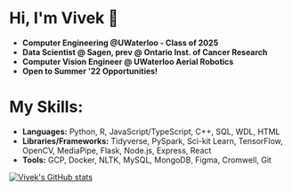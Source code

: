 # Hi, I'm Vivek 👋

* **Computer Engineering @UWaterloo - Class of 2025**
* **Data Scientist @ Sagen, prev @ Ontario Inst. of Cancer Research**
* **Computer Vision Engineer @ UWaterloo Aerial Robotics**
* **Open to Summer '22 Opportunities!**

# My Skills:
* **Languages:**  Python, R, JavaScript/TypeScript, C++, SQL, WDL, HTML
* **Libraries/Frameworks:** Tidyverse, PySpark, Sci-kit Learn, TensorFlow, OpenCV, MediaPipe, Flask, Node.js, Express, React
* **Tools:** GCP, Docker, NLTK, MySQL, MongoDB, Figma, Cromwell, Git

[![Vivek's GitHub stats](https://github-readme-stats.vercel.app/api?username=valamuri2020&count_private=true&theme=tokyonight)](https://github.com/anuraghazra/github-readme-stats)
<!-- 
[![Top Langs](https://github-readme-stats.vercel.app/api/top-langs/?username=valamuri2020&layout=compact&theme=tokyonight&hide=jupyter%20notebook,CSS,CMake,Makefile&langs_count=7)](https://github.com/anuraghazra/github-readme-stats) -->






